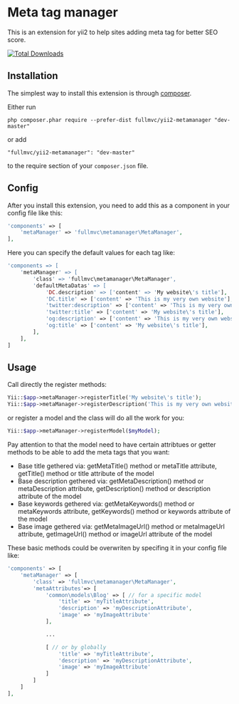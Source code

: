 Meta tag manager
==================
This is an extension for yii2 to help sites adding meta tag for better SEO score.

[![Total Downloads](https://poser.pugx.org/fullmvc/yii2-metamanager/downloads)](https://packagist.org/packages/fullmvc/yii2-metamanager)

Installation
------------

The simplest way to install this extension is through [composer](http://getcomposer.org/download/).

Either run

```
php composer.phar require --prefer-dist fullmvc/yii2-metamanager "dev-master"
```

or add

```
"fullmvc/yii2-metamanager": "dev-master"
```

to the require section of your `composer.json` file.

Config
-----

After you install this extension, you need to add this as a component in your config file like this:

```php
'components' => [
    'metaManager' => 'fullmvc\metamanager\MetaManager',
],
```

Here you can specify the default values for each tag like:

```php
'components => [
    'metaManager' => [
        'class' => 'fullmvc\metamanager\MetaManager',
        'defaultMetaDatas' => [
            'DC.description' => ['content' => 'My website\'s title'],
            'DC.title' => ['content' => 'This is my very own website'],
            'twitter:description' => ['content' => 'This is my very own website'],
            'twitter:title' => ['content' => 'My website\'s title'],
            'og:description' => ['content' => 'This is my very own website'],
            'og:title' => ['content' => 'My website\'s title'],
        ],
    ],
]
```

Usage
-----

Call directly the register methods:

```php
Yii::$app->metaManager->registerTitle('My website\'s title');
Yii::$app->metaManager->registerDescription('This is my very own website');
```

or register a model and the class will do all the work for you:

```php
Yii::$app->metaManager->registerModel($myModel);
```

Pay attention to that the model need to have certain attribtues or getter
methods to be able to add the meta tags that you want:
- Base title gethered via: getMetaTitle() method or metaTitle attribute,
    getTitle() method or title attribute of the model
- Base description gethered via: getMetaDescription() method or metaDescription
    attribute, getDescription() method or description attribute of the model
- Base keywords gethered via: getMetaKeywords() method or metaKeywords attribute,
    getKeywords() method or keywords attribute of the model
- Base image gethered via: getMetaImageUrl() method or metaImageUrl attribute,
    getImageUrl() method or imageUrl attribute of the model

These basic methods could be overwriten by specifing it in your config file like:

```php
'components' => [
    'metaManager' => [
        'class' => 'fullmvc\metamanager\MetaManager',
        'metaAttributes'=> [
            'common\models\Blog' => [ // for a specific model
                'title' => 'myTitleAttribute',
                'description' => 'myDescriptionAttribute',
                'image' => 'myImageAttribute'
            ],

            ...

            [ // or by globally
                'title' => 'myTitleAttribute',
                'description' => 'myDescriptionAttribute',
                'image' => 'myImageAttribute'
            ]
        ]
    ]
],
```